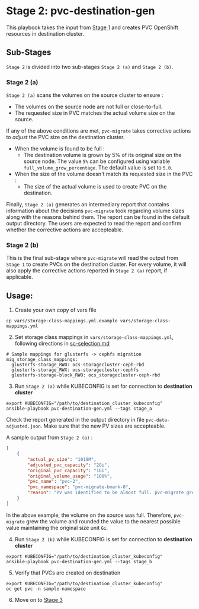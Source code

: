 # Stage 2: pvc-destination-gen

This playbook takes the input from [Stage 1](../1_pvc_data_gen) and creates PVC OpenShift resources in destination cluster.

## Sub-Stages

`Stage 2` is divided into two sub-stages `Stage 2 (a)` and `Stage 2 (b)`. 

### Stage 2 (a)

`Stage 2 (a)` scans the volumes on the source cluster to ensure :

* The volumes on the source node are not full or close-to-full.
* The requested size in PVC matches the actual volume size on the source.

If any of the above conditions are met, `pvc-migrate` takes corrective actions to _adjust_ the PVC size on the destination cluster. 

* When the volume is found to be full :
  * The destination volume is grown by 5% of its original size on the source node. The value `5%` can be configured using variable `full_volume_grow_percentage`. The default value is set to `5.0`.
* When the size of the volume doesn't match its requested size in the PVC :
  * The size of the actual volume is used to create PVC on the destination.

Finally, `Stage 2 (a)` generates an intermediary report that contains information about the decisions `pvc-migrate` took regarding volume sizes along with the reasons behind them. The report can be found in the default output directory. The users are expected to read the report and confirm whether the corrective actions are accepteable. 

### Stage 2 (b)

This is the final sub-stage where `pvc-migrate` will read the output from `Stage 1` to create PVCs on the destination cluster. For every volume, it will also apply the corrective actions reported in `Stage 2 (a)` report, if applicable. 

## Usage:

1. Create your own copy of vars file
```
cp vars/storage-class-mappings.yml.example vars/storage-class-mappings.yml
```

2. Set storage class mappings in `vars/storage-class-mappings.yml`, following directions in [sc-selection.md](../docs/sc-selection.md)

```
# Sample mappings for glusterfs -> cephfs migration
mig_storage_class_mappings:
  glusterfs-storage_RWO: ocs-storagecluster-ceph-rbd
  glusterfs-storage_RWX: ocs-storagecluster-cephfs
  glusterfs-storage-block_RWO: ocs_storagecluster-ceph-rbd
```

3. Run `Stage 2 (a)` while KUBECONFIG is set for connection to **destination cluster**
```
export KUBECONFIG="/path/to/destination_cluster_kubeconfig"
ansible-playbook pvc-destination-gen.yml --tags stage_a
```
Check the report generated in the output directory in file `pvc-data-adjusted.json`. Make sure that the new PV sizes are accepteable. 

A sample output from `Stage 2 (a)` :

```json
[
    {
        "actual_pv_size": "1019M",
        "adjusted_pvc_capacity": "2Gi",
        "original_pvc_capacity": "1Gi",
        "original_volume_usage": "100%",
        "pvc_name": "pvc-2",
        "pvc_namespace": "pvc-migrate-bmark-0",
        "reason": "PV was identified to be almost full. pvc-migrate grew the original size by 5%."
    }
]
```

In the above example, the volume on the source was full. Therefore, `pvc-migrate` grew the volume and rounded the value to the nearest possible value maintaining the original size unit `Gi`. 

4. Run `Stage 2 (b)` while KUBECONFIG is set for connection to **destination cluster**
```
export KUBECONFIG="/path/to/destination_cluster_kubeconfig"
ansible-playbook pvc-destination-gen.yml --tags stage_b
```

5. Verify that PVCs are created on destination

```
export KUBECONFIG="/path/to/destination_cluster_kubeconfig"
oc get pvc -n sample-namespace
```

6. Move on to [Stage 3](../3_run_rsync)
